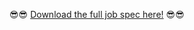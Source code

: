 :sunglasses::sunglasses: [Download the full job spec here!](https://www.youbringthepower.com/wp-content/uploads/2018/06/Infosys_PP_JobDescription.pdf) :sunglasses::sunglasses:
